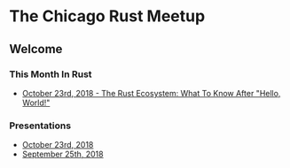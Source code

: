 # The Chicago Rust Meetup
## Welcome

### This Month In Rust
* [October 23rd, 2018 - The Rust Ecosystem: What To Know After "Hello, World!"](/presentations/2018_october_23_The_Rust_Ecosystem/index.html)

### Presentations
* [October 23rd, 2018](/this_month_in_rust/2018_october_23.md)
* [September 25th, 2018](/this_month_in_rust/2018_september_25.md)
